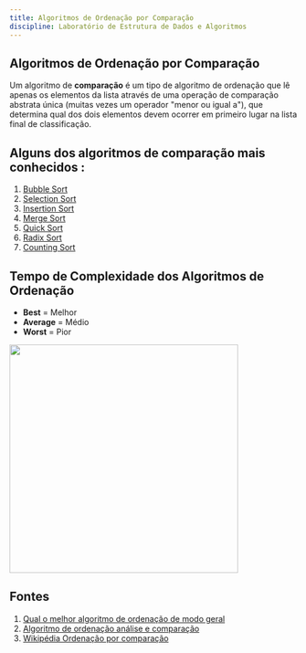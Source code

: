 ```yaml
---
title: Algoritmos de Ordenação por Comparação
discipline: Laboratório de Estrutura de Dados e Algoritmos
---
```


## Algoritmos de Ordenação por Comparação
Um algoritmo de **comparação** é um tipo de algoritmo de ordenação que lê apenas os elementos da lista através de uma operação de comparação abstrata única (muitas vezes um operador "menor ou igual a"), que determina qual dos dois elementos devem ocorrer em primeiro lugar na lista final de classificação.
<br>

## Alguns dos algoritmos de comparação mais conhecidos :

1. <a href="http://localhost:3000/posts/algoritmos-bubble-sort-leda" target="_Blank" > Bubble Sort</a>
2. <a href = "http://localhost:3000/posts/algoritmos-selection-sort-leda" target="_blank" >Selection Sort</a>
3. <a href="http://localhost:3000/posts/algoritmos-insertion-sort-leda" target="_blank"> Insertion Sort </a> 
4. <a href="http://localhost:3000/posts/algoritmos-merge-sort-leda" target="_blank" >Merge Sort</a>
5. <a href="http://localhost:3000/posts/algoritmos-quick-sort-leda" target="_blank"> Quick Sort </a>
6. <a href="http://localhost:3000/posts/algoritimos-radix-sort-leda" target="_blank"> Radix Sort</a>
7. <a href="http://localhost:3000/posts/algoritmos-counting-sort-leda" target="_blank">Counting Sort</a> 

## Tempo de Complexidade dos Algoritmos de Ordenação 

- **Best** = Melhor 
- **Average** = Médio
- **Worst** = Pior

<img src ="https://qph.cf2.quoracdn.net/main-qimg-463c2a83d2fbb0b581cd8904e72a0087"
widht="600" height="400">

## Fontes 

1. <a href="https://pt.quora.com/Qual-o-melhor-algoritmo-de-ordena%C3%A7%C3%A3o-de-modo-geral" target="_blank"> Qual o melhor algoritmo de ordenação de modo geral</a>
2. <a href="https://www.devmedia.com.br/algoritmos-de-ordenacao-analise-e-comparacao/28261" target="_blank"> Algoritmo de ordenação análise e comparação</a>
3. <a href="https://pt.wikipedia.org/wiki/Ordena%C3%A7%C3%A3o_por_compara%C3%A7%C3%A3o" target="_blank"> Wikipédia Ordenação por comparação</a>


